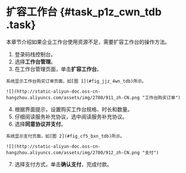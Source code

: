 # 扩容工作台 {#task_p1z_cwn_tdb .task}

本章节介绍如果企业工作台使用资源不足，需要扩容工作台的操作方法。

1.   登录码栈控制台。 
2.   选择**工作台管理**。 
3.   在工作台管理页面，单击**扩容工作台**。 

    系统显示工作台购买订单页面，如[图 1](#fig_jjz_4wn_tdb)所示。

    ![](http://static-aliyun-doc.oss-cn-hangzhou.aliyuncs.com/assets/img/2780/911_zh-CN.png "工作台购买订单")

4.   根据界面提示，设置购买工作台规格、时长和数量。 
5.   仔细阅读服务补充协议，选中阅读服务补充协议。 
6.   选择**同意协议并支付**。 

    系统显示支付页面，如[图 2](#fig_cf5_bxn_tdb)所示。

    ![](http://static-aliyun-doc.oss-cn-hangzhou.aliyuncs.com/assets/img/2780/912_zh-CN.png "支付")

7.   选择支付方式，单击**确认支付**，完成付款。 

